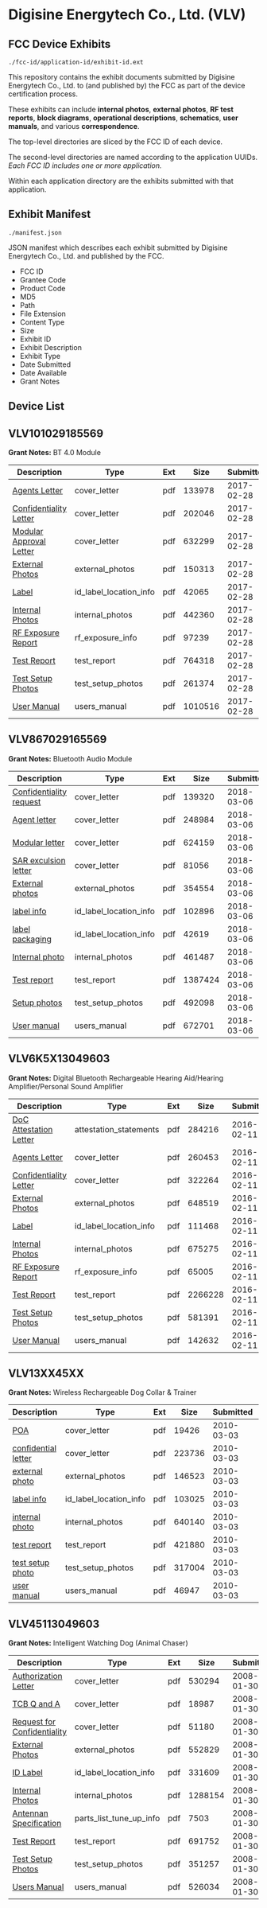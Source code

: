 # Digisine Energytech Co., Ltd. (VLV)
## FCC Device Exhibits

```
./fcc-id/application-id/exhibit-id.ext
```

This repository contains the exhibit documents submitted by Digisine Energytech Co., Ltd. to (and published by) the FCC as part of the device certification process.

These exhibits can include **internal photos**, **external photos**, **RF test reports**, **block diagrams**, **operational descriptions**, **schematics**, **user manuals**, and various **correspondence**.

The top-level directories are sliced by the FCC ID of each device.

The second-level directories are named according to the application UUIDs. *Each FCC ID includes one or more application.*

Within each application directory are the exhibits submitted with that application. 

## Exhibit Manifest

```
./manifest.json
```

JSON manifest which describes each exhibit submitted by Digisine Energytech Co., Ltd. and published by the FCC.

- FCC ID
- Grantee Code
- Product Code
- MD5
- Path
- File Extension
- Content Type
- Size
- Exhibit ID
- Exhibit Description
- Exhibit Type
- Date Submitted
- Date Available
- Grant Notes

## Device List
## VLV101029185569
**Grant Notes:** BT 4.0 Module

| Description | Type | Ext | Size | Submitted | Available |
| ----------- | ---- | --- | ---- | --------- | --------- |
| [Agents Letter](VLV101029185569/b4e3f191f58551d08c9a0867bb478985/3299522.pdf) | cover_letter | pdf | 133978 | 2017-02-28 | 2017-02-28 |
| [Confidentiality Letter](VLV101029185569/b4e3f191f58551d08c9a0867bb478985/3299523.pdf) | cover_letter | pdf | 202046 | 2017-02-28 | 2017-02-28 |
| [Modular Approval Letter](VLV101029185569/b4e3f191f58551d08c9a0867bb478985/3299524.pdf) | cover_letter | pdf | 632299 | 2017-02-28 | 2017-02-28 |
| [External Photos](VLV101029185569/b4e3f191f58551d08c9a0867bb478985/3299511.pdf) | external_photos | pdf | 150313 | 2017-02-28 | 2017-08-27 |
| [Label](VLV101029185569/b4e3f191f58551d08c9a0867bb478985/3299510.pdf) | id_label_location_info | pdf | 42065 | 2017-02-28 | 2017-02-28 |
| [Internal Photos](VLV101029185569/b4e3f191f58551d08c9a0867bb478985/3299517.pdf) | internal_photos | pdf | 442360 | 2017-02-28 | 2017-08-27 |
| [RF Exposure Report](VLV101029185569/b4e3f191f58551d08c9a0867bb478985/3299519.pdf) | rf_exposure_info | pdf | 97239 | 2017-02-28 | 2017-02-28 |
| [Test Report](VLV101029185569/b4e3f191f58551d08c9a0867bb478985/3299514.pdf) | test_report | pdf | 764318 | 2017-02-28 | 2017-02-28 |
| [Test Setup Photos](VLV101029185569/b4e3f191f58551d08c9a0867bb478985/3299515.pdf) | test_setup_photos | pdf | 261374 | 2017-02-28 | 2017-08-27 |
| [User Manual](VLV101029185569/b4e3f191f58551d08c9a0867bb478985/3299516.pdf) | users_manual | pdf | 1010516 | 2017-02-28 | 2017-08-27 |
## VLV867029165569
**Grant Notes:** Bluetooth Audio Module

| Description | Type | Ext | Size | Submitted | Available |
| ----------- | ---- | --- | ---- | --------- | --------- |
| [Confidentiality request](VLV867029165569/74d41bf517cc76e6dc0b1d8504b40f15/3770622.pdf) | cover_letter | pdf | 139320 | 2018-03-06 | 2018-03-06 |
| [Agent letter](VLV867029165569/74d41bf517cc76e6dc0b1d8504b40f15/3770637.pdf) | cover_letter | pdf | 248984 | 2018-03-06 | 2018-03-06 |
| [Modular letter](VLV867029165569/74d41bf517cc76e6dc0b1d8504b40f15/3770642.pdf) | cover_letter | pdf | 624159 | 2018-03-06 | 2018-03-06 |
| [SAR exculsion letter](VLV867029165569/74d41bf517cc76e6dc0b1d8504b40f15/3770644.pdf) | cover_letter | pdf | 81056 | 2018-03-06 | 2018-03-06 |
| [External photos](VLV867029165569/74d41bf517cc76e6dc0b1d8504b40f15/3770623.pdf) | external_photos | pdf | 354554 | 2018-03-06 | 2018-03-06 |
| [label info](VLV867029165569/74d41bf517cc76e6dc0b1d8504b40f15/3770639.pdf) | id_label_location_info | pdf | 102896 | 2018-03-06 | 2018-03-06 |
| [label packaging](VLV867029165569/74d41bf517cc76e6dc0b1d8504b40f15/3770640.pdf) | id_label_location_info | pdf | 42619 | 2018-03-06 | 2018-03-06 |
| [Internal photo](VLV867029165569/74d41bf517cc76e6dc0b1d8504b40f15/3770638.pdf) | internal_photos | pdf | 461487 | 2018-03-06 | 2018-03-06 |
| [Test report](VLV867029165569/74d41bf517cc76e6dc0b1d8504b40f15/3770647.pdf) | test_report | pdf | 1387424 | 2018-03-06 | 2018-03-06 |
| [Setup photos](VLV867029165569/74d41bf517cc76e6dc0b1d8504b40f15/3770646.pdf) | test_setup_photos | pdf | 492098 | 2018-03-06 | 2018-03-06 |
| [User manual](VLV867029165569/74d41bf517cc76e6dc0b1d8504b40f15/3770641.pdf) | users_manual | pdf | 672701 | 2018-03-06 | 2018-03-06 |
## VLV6K5X13049603
**Grant Notes:** Digital Bluetooth Rechargeable Hearing Aid/Hearing Amplifier/Personal Sound Amplifier

| Description | Type | Ext | Size | Submitted | Available |
| ----------- | ---- | --- | ---- | --------- | --------- |
| [DoC Attestation Letter](VLV6K5X13049603/449e27d39d5a22b99dbc8c70d2233646/2901504.pdf) | attestation_statements | pdf | 284216 | 2016-02-11 | 2016-02-11 |
| [Agents Letter](VLV6K5X13049603/449e27d39d5a22b99dbc8c70d2233646/2901517.pdf) | cover_letter | pdf | 260453 | 2016-02-11 | 2016-02-11 |
| [Confidentiality Letter](VLV6K5X13049603/449e27d39d5a22b99dbc8c70d2233646/2901518.pdf) | cover_letter | pdf | 322264 | 2016-02-11 | 2016-02-11 |
| [External Photos](VLV6K5X13049603/449e27d39d5a22b99dbc8c70d2233646/2901505.pdf) | external_photos | pdf | 648519 | 2016-02-11 | 2016-02-11 |
| [Label](VLV6K5X13049603/449e27d39d5a22b99dbc8c70d2233646/2901503.pdf) | id_label_location_info | pdf | 111468 | 2016-02-11 | 2016-02-11 |
| [Internal Photos](VLV6K5X13049603/449e27d39d5a22b99dbc8c70d2233646/2901511.pdf) | internal_photos | pdf | 675275 | 2016-02-11 | 2016-02-11 |
| [RF Exposure Report](VLV6K5X13049603/449e27d39d5a22b99dbc8c70d2233646/2901514.pdf) | rf_exposure_info | pdf | 65005 | 2016-02-11 | 2016-02-11 |
| [Test Report](VLV6K5X13049603/449e27d39d5a22b99dbc8c70d2233646/2901508.pdf) | test_report | pdf | 2266228 | 2016-02-11 | 2016-02-11 |
| [Test Setup Photos](VLV6K5X13049603/449e27d39d5a22b99dbc8c70d2233646/2901509.pdf) | test_setup_photos | pdf | 581391 | 2016-02-11 | 2016-02-11 |
| [User Manual](VLV6K5X13049603/449e27d39d5a22b99dbc8c70d2233646/2901510.pdf) | users_manual | pdf | 142632 | 2016-02-11 | 2016-02-11 |
## VLV13XX45XX
**Grant Notes:** Wireless Rechargeable Dog Collar & Trainer

| Description | Type | Ext | Size | Submitted | Available |
| ----------- | ---- | --- | ---- | --------- | --------- |
| [POA](VLV13XX45XX/c8f4f84ef78fa4b8e872102f3a974ba8/1247368.pdf) | cover_letter | pdf | 19426 | 2010-03-03 | 2010-03-03 |
| [confidential letter](VLV13XX45XX/c8f4f84ef78fa4b8e872102f3a974ba8/1247363.pdf) | cover_letter | pdf | 223736 | 2010-03-03 | 2010-03-03 |
| [external photo](VLV13XX45XX/c8f4f84ef78fa4b8e872102f3a974ba8/1247364.pdf) | external_photos | pdf | 146523 | 2010-03-03 | 2010-03-03 |
| [label info](VLV13XX45XX/c8f4f84ef78fa4b8e872102f3a974ba8/1247366.pdf) | id_label_location_info | pdf | 103025 | 2010-03-03 | 2010-03-03 |
| [internal photo](VLV13XX45XX/c8f4f84ef78fa4b8e872102f3a974ba8/1247365.pdf) | internal_photos | pdf | 640140 | 2010-03-03 | 2010-03-03 |
| [test report](VLV13XX45XX/c8f4f84ef78fa4b8e872102f3a974ba8/1247370.pdf) | test_report | pdf | 421880 | 2010-03-03 | 2010-03-03 |
| [test setup photo](VLV13XX45XX/c8f4f84ef78fa4b8e872102f3a974ba8/1247371.pdf) | test_setup_photos | pdf | 317004 | 2010-03-03 | 2010-03-03 |
| [user manual](VLV13XX45XX/c8f4f84ef78fa4b8e872102f3a974ba8/1247372.pdf) | users_manual | pdf | 46947 | 2010-03-03 | 2010-03-03 |
## VLV45113049603
**Grant Notes:** Intelligent Watching Dog (Animal Chaser)

| Description | Type | Ext | Size | Submitted | Available |
| ----------- | ---- | --- | ---- | --------- | --------- |
| [Authorization Letter](VLV45113049603/db4130c2da03a2697ca2cbb66e3ec4ba/896531.pdf) | cover_letter | pdf | 530294 | 2008-01-30 | 2008-01-30 |
| [TCB Q and A](VLV45113049603/db4130c2da03a2697ca2cbb66e3ec4ba/896532.pdf) | cover_letter | pdf | 18987 | 2008-01-30 | 2008-01-30 |
| [Request for Confidentiality](VLV45113049603/db4130c2da03a2697ca2cbb66e3ec4ba/896533.pdf) | cover_letter | pdf | 51180 | 2008-01-30 | 2008-01-30 |
| [External Photos](VLV45113049603/db4130c2da03a2697ca2cbb66e3ec4ba/896534.pdf) | external_photos | pdf | 552829 | 2008-01-30 | 2008-01-30 |
| [ID Label](VLV45113049603/db4130c2da03a2697ca2cbb66e3ec4ba/896535.pdf) | id_label_location_info | pdf | 331609 | 2008-01-30 | 2008-01-30 |
| [Internal Photos](VLV45113049603/db4130c2da03a2697ca2cbb66e3ec4ba/896536.pdf) | internal_photos | pdf | 1288154 | 2008-01-30 | 2008-01-30 |
| [Antennan Specification](VLV45113049603/db4130c2da03a2697ca2cbb66e3ec4ba/896537.pdf) | parts_list_tune_up_info | pdf | 7503 | 2008-01-30 | 2008-01-30 |
| [Test Report](VLV45113049603/db4130c2da03a2697ca2cbb66e3ec4ba/896538.pdf) | test_report | pdf | 691752 | 2008-01-30 | 2008-01-30 |
| [Test Setup Photos](VLV45113049603/db4130c2da03a2697ca2cbb66e3ec4ba/896539.pdf) | test_setup_photos | pdf | 351257 | 2008-01-30 | 2008-01-30 |
| [Users Manual](VLV45113049603/db4130c2da03a2697ca2cbb66e3ec4ba/896540.pdf) | users_manual | pdf | 526034 | 2008-01-30 | 2008-01-30 |
